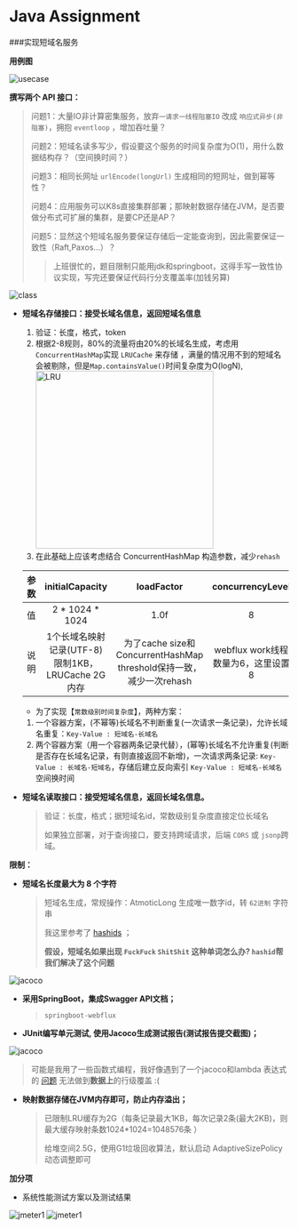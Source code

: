 
# Java Assignment

###实现短域名服务

**用例图**

![usecase](https://github.com/hardenCN/interview-assignments/raw/master/java/short_url/doc/usecase.jpg)


**撰写两个 API 接口：**


>  问题1：大量IO非计算密集服务，放弃``一请求一线程阻塞IO`` 改成 ``响应式异步(非阻塞)``，拥抱 ``eventloop`` ，增加吞吐量？
> 
>  问题2：短域名读多写少，假设要这个服务的时间复杂度为O(1)，用什么数据结构存？（空间换时间？）
> 
>  问题3：相同长网址 ``urlEncode(longUrl)`` 生成相同的短网址，做到幂等性？
> 
>  问题4：应用服务可以K8s直接集群部署；那映射数据存储在JVM，是否要做分布式可扩展的集群，是要CP还是AP？
> 
>  问题5：显然这个短域名服务要保证存储后一定能查询到，因此需要保证一致性（Raft,Paxos...）？
>> 上班很忙的，题目限制只能用jdk和springboot，这得手写一致性协议实现，写完还要保证代码行分支覆盖率(加钱另算)

![class](https://github.com/hardenCN/interview-assignments/raw/master/java/short_url/doc/class.jpg)

- **短域名存储接口：接受长域名信息，返回短域名信息**
  1. 验证：长度，格式，token
  2. 根据2-8规则，80%的流量将由20%的长域名生成，考虑用``ConcurrentHashMap``实现 ``LRUCache`` 来存储 ，满量的情况用不到的短域名会被剔除，但是``Map.containsValue()``时间复杂度为O(logN),
     <img alt="LRU" height="320" src="https://github.com/hardenCN/interview-assignments/raw/master/java/short_url/doc/LRU.png"/>
  3. 在此基础上应该考虑结合 ConcurrentHashMap 构造参数，减少``rehash``

   | 参数 | initialCapacity | loadFactor | concurrencyLevel |
  | :----:|:----:|:----:|:----:|
  | 值 | 2 * 1024 * 1024 | 1.0f | 8 |
  | 说明 | 1个长域名映射记录(UTF-8)限制1KB，LRUCache 2G内存 | 为了cache size和ConcurrentHashMap threshold保持一致，减少一次rehash | webflux work线程数量为6，这里设置8 |


  * 为了实现【``常数级别时间复杂度``】，两种方案：
  1. 一个容器方案，(不幂等)长域名不判断重复(一次请求一条记录)，允许长域名重复：``Key-Value : 短域名-长域名``
  2. 两个容器方案（用一个容器两条记录代替），(幂等)长域名不允许重复(判断是否存在长域名记录，有则直接返回不新增)，一次请求两条记录: ``Key-Value : 长域名-短域名``，存储后建立反向索引 ``Key-Value : 短域名-长域名`` 空间换时间


- **短域名读取接口：接受短域名信息，返回长域名信息。**
  > 验证：长度，格式；据短域名id，常数级别复杂度直接定位长域名
  > 
  > 如果独立部署，对于查询接口，要支持跨域请求，后端 ``CORS`` 或 ``jsonp``跨域。


**限制：**
- **短域名长度最大为 8 个字符**

  > 短域名生成，常规操作：AtmoticLong 生成唯一数字id，转 ``62进制`` 字符串
  > 
  > 我这里参考了 [hashids](https://hashids.org/) ；
  > 
  > **假设，短域名如果出现 ``FuckFuck`` ``ShitShit`` 这种单词怎么办? ``hashid``帮我们解决了这个问题**
  
![jacoco](https://github.com/hardenCN/interview-assignments/raw/master/java/short_url/doc/badhash.jpg)


- **采用SpringBoot，集成Swagger API文档；**
  > ``springboot-webflux``
- **JUnit编写单元测试, 使用Jacoco生成测试报告(测试报告提交截图)；**

![jacoco](https://github.com/hardenCN/interview-assignments/raw/master/java/short_url/doc/jacocoReport.jpg)

  > 可能是我用了一些函数式编程，我好像遇到了一个jacoco和lambda 表达式的 [问题](https://github.com/jacoco/jacoco/issues/885) 无法做到**数据上**的行级覆盖 :(

- **映射数据存储在JVM内存即可，防止内存溢出；**
  > 已限制LRU缓存为2G（每条记录最大1KB，每次记录2条(最大2KB)，则最大缓存映射条数1024*1024=1048576条 ）
  > 
  > 给堆空间2.5G，使用G1垃圾回收算法，默认启动 AdaptiveSizePolicy 动态调整即可


**加分项**

- 系统性能测试方案以及测试结果


![jmeter1](https://github.com/hardenCN/interview-assignments/raw/master/java/short_url/doc/jmeter1.jpg)
![jmeter1](https://github.com/hardenCN/interview-assignments/raw/master/java/short_url/doc/jmeter2.jpg)
